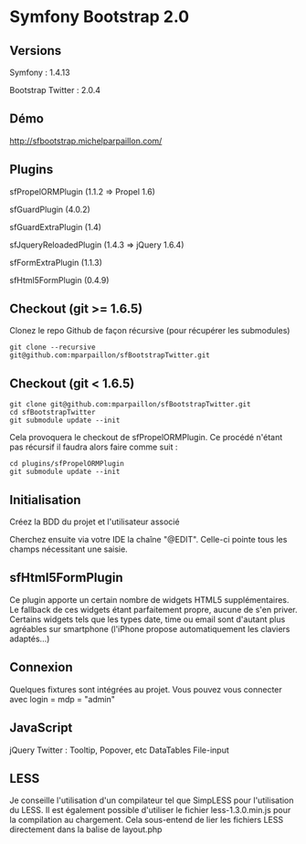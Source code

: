 # Symfony Bootstrap 2.0

## Versions
 Symfony : 1.4.13
 
 Bootstrap Twitter : 2.0.4
 
## Démo

http://sfbootstrap.michelparpaillon.com/
 
## Plugins
 sfPropelORMPlugin (1.1.2 => Propel 1.6)
 
 sfGuardPlugin (4.0.2)
 
 sfGuardExtraPlugin (1.4)
  
 sfJqueryReloadedPlugin (1.4.3 => jQuery 1.6.4)
 
 sfFormExtraPlugin (1.1.3)
 
 sfHtml5FormPlugin (0.4.9)

## Checkout (git >= 1.6.5)

Clonez le repo Github de façon récursive (pour récupérer les submodules)

	git clone --recursive git@github.com:mparpaillon/sfBootstrapTwitter.git

## Checkout (git < 1.6.5)	

	git clone git@github.com:mparpaillon/sfBootstrapTwitter.git
	cd sfBootstrapTwitter
	git submodule update --init

Cela provoquera le checkout de sfPropelORMPlugin. Ce procédé n'étant pas récursif il faudra alors faire comme suit :

	cd plugins/sfPropelORMPlugin
	git submodule update --init
	
## Initialisation

Créez la BDD du projet et l'utilisateur associé

Cherchez ensuite via votre IDE la chaîne "@EDIT". Celle-ci pointe tous les champs nécessitant une saisie.

## sfHtml5FormPlugin

Ce plugin apporte un certain nombre de widgets HTML5 supplémentaires. Le fallback de ces widgets étant parfaitement propre, aucune de s'en priver.
Certains widgets tels que les types date, time ou email sont d'autant plus agréables sur smartphone (l'iPhone propose automatiquement les claviers adaptés...)

## Connexion

Quelques fixtures sont intégrées au projet. Vous pouvez vous connecter avec login = mdp = "admin"

## JavaScript 

jQuery
Twitter : Tooltip, Popover, etc
DataTables
File-input

## LESS

Je conseille l'utilisation d'un compilateur tel que SimpLESS pour l'utilisation du LESS.
Il est également possible d'utiliser le fichier less-1.3.0.min.js pour la compilation au chargement. Cela sous-entend de lier les fichiers LESS directement dans la balise <head> de layout.php